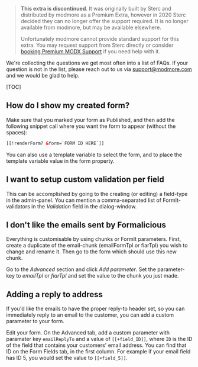> **This extra is discontinued**. It was originally built by Sterc and distributed by modmore as a Premium Extra, however in 2020 Sterc decided they can no longer offer the support required. It is no longer available from modmore, but may be available elsewhere.
>
> Unfortunately modmore cannot provide standard support for this extra. You may request support from Sterc directly or consider [booking Premium MODX Support](https://modmore.com/premium-modx-support/) if you need help with it.

We're collecting the questions we get most often into a list of FAQs. If your question is not in the list, please reach out to us via support@modmore.com and we would be glad to help.

[TOC]

## How do I show my created form?
Make sure that you marked your form as Published, and then add the following snippet call where you want the form to appear (without the spaces):

```` html
[[!renderForm? &form=`FORM ID HERE`]]
````

You can also use a template variable to select the form, and to place the template variable value in the form property.

## I want to setup custom validation per field
This can be accomplished by going to the creating (or editing) a field-type in the admin-panel. You can mention a comma-separated list of FormIt-validators in the _Validation_ field in the dialog-window.

## I don't like the emails sent by Formalicious
Everything is customisable by using chunks or FormIt parameters. First, create a duplicate of the email-chunk (emailFormTpl or fiarTpl) you wish to change and rename it. Then go to the form which should use this new chunk.

Go to the _Advanced_ section and click _Add parameter_. Set the parameter-key to _emailTpl_ or _fiarTpl_ and set the value to the chunk you just made.

## Adding a reply to address

If you'd like the emails to have the proper reply-to header set, so you can immediately reply to an email to the customer, you can add a custom parameter to your form.

Edit your form. On the Advanced tab, add a custom parameter with paramater key `emailReplyTo` and a value of `[[+field_ID]]`, where `ID` is the ID of the field that contains your customers' email address. You can find that ID on the Form Fields tab, in the first column. For example if your email field has ID 5, you would set the value to `[[+field_5]]`.

